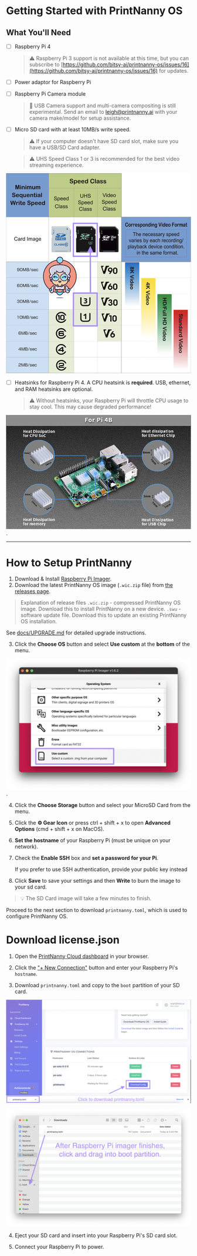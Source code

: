# Getting Started with PrintNanny OS

## What You'll Need

- [ ] Raspberry Pi 4

    > ⚠️ Raspberry Pi 3 support is not available at this time, but you can subscribe to [https://github.com/bitsy-ai/printnanny-os/issues/16](https://github.com/bitsy-ai/printnanny-os/issues/16) for updates. 
    
- [ ] Power adaptor for Raspberry Pi

- [ ] Raspberry Pi Camera module
    > 📸 USB Camera support and multi-camera compositing is still experimental. Send an email to leigh@printnanny.ai with your camera make/model for setup assistance.

- [ ] Micro SD card with at least 10MB/s write speed.

    > ⚠️ If your computer doesn't have SD card slot, make sure you have a USB/SD Card adapter.

    > ⚠️ UHS Speed Class 1 or 3 is recommended for the best video streaming experience.

![SD Card Selection Guide](/images/sdcard-speeds.png)

- [ ] Heatsinks for Raspberry Pi 4. A CPU heatsink is **required**. USB, ethernet, and RAM heatsinks are optional.

    > ⚠️ Without heatsinks, your Raspberry Pi will throttle CPU usage to stay cool. This may cause degraded performance! 

![Selecting the custom menu in Raspberry Pi Imager](/images/heatsinks.jpg).

---

# How to Setup PrintNanny

1. Download & Install [Raspberry Pi Imager](https://www.raspberrypi.com/software/).
2. Download the latest PrintNanny OS image (`.wic.zip` file) from [the releases page](https://github.com/bitsy-ai/printnanny-os/releases).

> Explanation of release files
> `.wic.zip` - compressed PrintNanny OS image. Download this to install PrintNanny on a new device.
> `.swu` - software update file. Download this to update an existing PrintNanny OS installation.

See [docs/UPGRADE.md](docs/UPGRADE.md) for detailed upgrade instructions.

3. Click the **Choose OS** button and select **Use custom** at the **bottom** of the menu.

![Selecting the custom menu in Raspberry Pi Imager](/images/rpi-imager-select-custom.png).

4. Click the **Choose Storage** button and select your MicroSD Card from the menu.
5. Click the **⚙️ Gear Icon** or press ctrl + shift + x to open **Advanced Options** (cmd + shift + x on MacOS).
6. **Set the hostname** of your Raspberry Pi (must be unique on your network).
7. Check the **Enable SSH** box and **set a password for your Pi**.

    If you prefer to use SSH authentication, provide your public key instead
8. Click **Save** to save your settings and then **Write** to burn the image to your sd card.

> 💡 The SD Card image will take a few minutes to finish. 

Proceed to the next section to download `printnanny.toml`, which is used to configure PrintNanny OS. 

# Download license.json

1. Open the [PrintNanny Cloud dashboard](https://printnanny.ai/dashboard/) in your browser.
2. Click the ["+ New Connection"](https://printnanny.ai/devices/connect) button and enter your Raspberry Pi's `hostname`.

3. Download `printnanny.toml` and copy to the `boot` partition of your SD card.

![Download printnanny.toml configuration file](/images/download-config-example.png)

![Copy printnanny.toml file to boot partition, then eject drive](/images/boot-partition-example.png)


4. Eject your SD card and insert into your Raspberry Pi's SD card slot.

5. Connect your Raspberry Pi to power.
